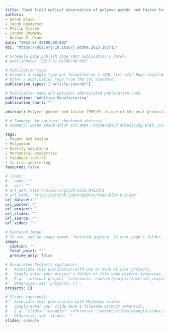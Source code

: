 ```yaml
---
title: "Dark field optical observation of polymer powder bed fusion for process monitoring and control"
authors:
- Derek Black
- Jacob Henderson
- Philip Klocke
- Landon Shumway
- Nathan B. Crane
date: "2023-07-25T00:00:00Z"
doi: "https://doi.org/10.1016/j.addma.2023.103715"

# Schedule page publish date (NOT publication's date).
# publishDate: "2017-01-01T00:00:00Z"

# Publication type.
# Accepts a single type but formatted as a YAML list (for Hugo requirements).
# Enter a publication type from the CSL standard.
publication_types: ["article-journal"]

# Publication name and optional abbreviated publication name.
publication: "Additive Manufacturing"
publication_short: ""

abstract: Polymer powder bed fusion (PBF/P) is one of the most promising additive manufacturing (AM) categories for producing end-use parts. However, many of the industries that would benefit the most from end-use AM parts are not able to use PBF/P due to a lack of quality assurance. The ability to predict part performance in small quantity production is essential for high-consequence applications. Many methods have been developed for monitoring defects and process variables in PBF/P but lack a clear connection to the resulting properties of the printed part, such as density and ultimate tensile strength (UTS). This paper presents a novel monitoring technique that uses visible-wavelength imaging to track melting progression during printing. In a dark-field orientation, the smoothening of the powder-bed and changes in reflectance due to melting produce a nonmonotonic intensity profile with identifiable features that are representative of different stages in the melting progression referred to as optical melting states (OMSs). This work shows that OMS strongly correlates to both density and UTS for polyamide 12 (PA12). Variation in density due to different print geometries and system variation was also highly correlated to OMS measurements. Density variation between parts with varying geometry was reduced by 68% with closed-loop control using OMS measurements compared to fixed-exposure time prints. Since the method is based on the geometric smoothing during viscous sintering, it can be used on materials with minimal prior knowledge of material properties as demonstrated by printing a thermoset polyurethane without providing any material-specific parameters to the exposure time control algorithm. The technique was demonstrated with Large Area Projection Sintering (LAPS) and could potentially be implemented with other PBF/P processes.

# # Summary. An optional shortened abstract.
# summary: Lorem ipsum dolor sit amet, consectetur adipiscing elit. Duis posuere tellus ac convallis placerat. Proin tincidunt magna sed ex sollicitudin condimentum.

tags:
- Powder bed fusion
- Polyamide
- Quality assurance
- Mechanical properties
- Feedback control
- In situ monitoring
featured: false

# links:
# - name: ""
#   url: ""
# url_pdf: http://arxiv.org/pdf/1512.04133v1
# url_code: 'https://github.com/HugoBlox/hugo-blox-builder'
url_dataset: ''
url_poster: ''
url_project: ''
url_slides: ''
url_source: ''
url_video: ''

# Featured image
# To use, add an image named `featured.jpg/png` to your page's folder. 
image:
  caption: ''
  focal_point: ""
  preview_only: false

# Associated Projects (optional).
#   Associate this publication with one or more of your projects.
#   Simply enter your project's folder or file name without extension.
#   E.g. `internal-project` references `content/project/internal-project/index.md`.
#   Otherwise, set `projects: []`.
projects: []

# Slides (optional).
#   Associate this publication with Markdown slides.
#   Simply enter your slide deck's filename without extension.
#   E.g. `slides: "example"` references `content/slides/example/index.md`.
#   Otherwise, set `slides: ""`.
slides: example
---
```


